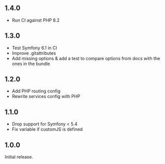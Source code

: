 1.4.0
-----

* Run CI against PHP 8.2

1.3.0
-----

* Test Symfony 6.1 in CI
* Improve .gitattributes
* Add missing options & add a test to compare options from docs with the ones in the bundle

1.2.0
-----

* Add PHP routing config
* Rewrite services config with PHP

1.1.0
-----

* Drop support for Symfony < 5.4
* Fix variable if customJS is defined

1.0.0
-----

Initial release.
